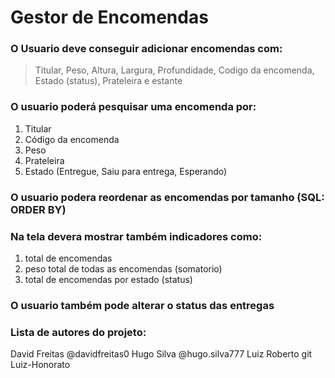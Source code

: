 # Gestor de Encomendas

### O Usuario deve conseguir adicionar encomendas com:
> Titular, Peso, Altura, Largura, Profundidade, Codigo da encomenda, Estado (status), Prateleira e estante

### O usuario poderá pesquisar uma encomenda por:
1. Titular
2. Código da encomenda
3. Peso
4. Prateleira
5. Estado (Entregue, Saiu para entrega, Esperando)

### O usuario podera reordenar as encomendas por tamanho (SQL: ORDER BY)

### Na tela devera mostrar também indicadores como:
1. total de encomendas
2. peso total de todas as encomendas (somatorio)
3. total de encomendas por estado (status)

### O usuario também pode alterar o status das entregas

### Lista de autores do projeto:
David Freitas @davidfreitas0
Hugo Silva @hugo.silva777
Luiz Roberto git Luiz-Honorato